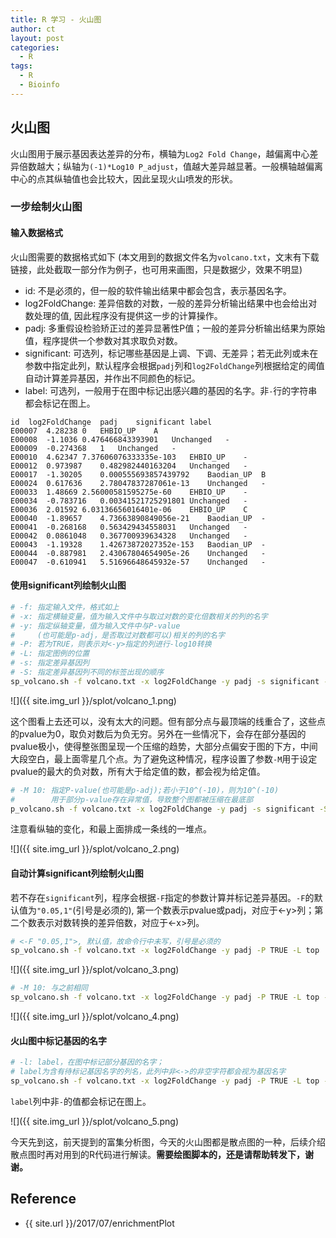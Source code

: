 ```yaml
---
title: R 学习 - 火山图
author: ct
layout: post
categories:
  - R
tags:
  - R
  - Bioinfo
---
```


## 火山图

火山图用于展示基因表达差异的分布，横轴为`Log2 Fold Change`，越偏离中心差异倍数越大；纵轴为`(-1)*Log10 P_adjust`，值越大差异越显著。一般横轴越偏离中心的点其纵轴值也会比较大，因此呈现火山喷发的形状。

### 一步绘制火山图

#### 输入数据格式

火山图需要的数据格式如下 (本文用到的数据文件名为`volcano.txt`，文末有下载链接，此处截取一部分作为例子，也可用来画图，只是数据少，效果不明显)

* id: 不是必须的，但一般的软件输出结果中都会包含，表示基因名字。
* log2FoldChange: 差异倍数的对数，一般的差异分析输出结果中也会给出对数处理的值, 因此程序没有提供这一步的计算操作。
* padj: 多重假设检验矫正过的差异显著性P值；一般的差异分析输出结果为原始值，程序提供一个参数对其求取负对数。
* significant: 可选列，标记哪些基因是上调、下调、无差异；若无此列或未在参数中指定此列，默认程序会根据`padj`列和`log2FoldChange`列根据给定的阈值自动计算差异基因，并作出不同颜色的标记。
* label: 可选列，一般用于在图中标记出感兴趣的基因的名字。非`-`行的字符串都会标记在图上。

```
id	log2FoldChange	padj	significant	label
E00007	4.28238	0	EHBIO_UP	A
E00008	-1.1036	0.476466843393901	Unchanged	-
E00009	-0.274368	1	Unchanged	-
E00010	4.62347	7.37606076333335e-103	EHBIO_UP	-
E00012	0.973987	0.482982440163204	Unchanged	-
E00017	-1.30205	0.000555693857439792	Baodian_UP	B
E00024	0.617636	2.78047837287061e-13	Unchanged	-
E00033	1.48669	2.56000581595275e-60	EHBIO_UP	-
E00034	-0.783716	0.00341521725291801	Unchanged	-
E00036	2.01592	6.03136656016401e-06	EHBIO_UP	C
E00040	-1.89657	4.73663890849056e-21	Baodian_UP	-
E00041	-0.268168	0.563429434558031	Unchanged	-
E00042	0.0861048	0.367700939634328	Unchanged	-
E00043	-1.19328	1.42673872027352e-153	Baodian_UP	-
E00044	-0.887981	2.43067804654905e-26	Unchanged	-
E00047	-0.610941	5.51696648645932e-57	Unchanged	-
```

#### 使用significant列绘制火山图

```bash
# -f: 指定输入文件，格式如上
# -x: 指定横轴变量，值为输入文件中与取过对数的变化倍数相关的列的名字
# -y: 指定纵轴变量，值为输入文件中与P-value
#     (也可能是p-adj，是否取过对数都可以)相关的列的名字
# -P: 若为TRUE，则表示对<-y>指定的列进行-log10转换
# -L: 指定图例的位置
# -s: 指定差异基因列
# -S: 指定差异基因列不同的标签出现的顺序
sp_volcano.sh -f volcano.txt -x log2FoldChange -y padj -s significant -S "'EHBIO_UP', 'Baodian_UP', 'Unchanged'" -P TRUE -L top
```

![]({{ site.img_url }}/splot/volcano_1.png)

这个图看上去还可以，没有太大的问题。但有部分点与最顶端的线重合了，这些点的pvalue为0，取负对数后为负无穷。另外在一些情况下，会存在部分基因的pvalue极小，使得整张图呈现一个压缩的趋势，大部分点偏安于图的下方，中间大段空白，最上面零星几个点。为了避免这种情况，程序设置了参数`-M`用于设定pvalue的最大的负对数，所有大于给定值的数，都会视为给定值。

```bash
# -M 10: 指定P-value(也可能是p-adj);若小于10^(-10)，则为10^(-10)
#        用于部分p-value存在异常值，导致整个图都被压缩在最底部
p_volcano.sh -f volcano.txt -x log2FoldChange -y padj -s significant -S "'EHBIO_UP', 'Baodian_UP', 'Unchanged'" -P TRUE -L top -M 10
```

注意看纵轴的变化，和最上面排成一条线的一堆点。

![]({{ site.img_url }}/splot/volcano_2.png)

#### 自动计算significant列绘制火山图

若不存在`significant`列，程序会根据`-F`指定的参数计算并标记差异基因。`-F`的默认值为`"0.05,1"`(引号是必须的), 第一个数表示pvalue或padj，对应于<-y>列；第二个数表示对数转换的差异倍数，对应于<-x>列。

```bash
# <-F "0.05,1">, 默认值，故命令行中未写，引号是必须的
sp_volcano.sh -f volcano.txt -x log2FoldChange -y padj -P TRUE -L top
```

![]({{ site.img_url }}/splot/volcano_3.png)

```bash
# -M 10: 与之前相同
sp_volcano.sh -f volcano.txt -x log2FoldChange -y padj -P TRUE -L top -M 10
```

![]({{ site.img_url }}/splot/volcano_4.png)

#### 火山图中标记基因的名字

```bash
# -l: label，在图中标记部分基因的名字；
# label为含有待标记基因名字的列名，此列中非<->的非空字符都会视为基因名字
sp_volcano.sh -f volcano.txt -x log2FoldChange -y padj -P TRUE -L top -M 10 -l label
```

`label`列中非`-`的值都会标记在图上。

![]({{ site.img_url }}/splot/volcano_5.png)

今天先到这，前天提到的富集分析图，今天的火山图都是散点图的一种，后续介绍散点图时再对用到的R代码进行解读。**需要绘图脚本的，还是请帮助转发下，谢谢。**




## Reference

* {{ site.url }}/2017/07/enrichmentPlot

